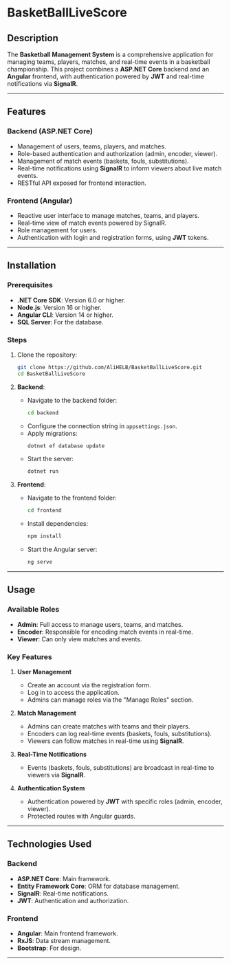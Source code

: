# BasketBallLiveScore

## Description
The **Basketball Management System** is a comprehensive application for managing teams, players, matches, and real-time events in a basketball championship. This project combines a **ASP.NET Core** backend and an **Angular** frontend, with authentication powered by **JWT** and real-time notifications via **SignalR**.

---

## Features

### Backend (ASP.NET Core)
- Management of users, teams, players, and matches.
- Role-based authentication and authorization (admin, encoder, viewer).
- Management of match events (baskets, fouls, substitutions).
- Real-time notifications using **SignalR** to inform viewers about live match events.
- RESTful API exposed for frontend interaction.

### Frontend (Angular)
- Reactive user interface to manage matches, teams, and players.
- Real-time view of match events powered by SignalR.
- Role management for users.
- Authentication with login and registration forms, using **JWT** tokens.

---

## Installation

### Prerequisites
- **.NET Core SDK**: Version 6.0 or higher.
- **Node.js**: Version 16 or higher.
- **Angular CLI**: Version 14 or higher.
- **SQL Server**: For the database.

### Steps
1. Clone the repository:
   ```bash
   git clone https://github.com/AliHELB/BasketBallLiveScore.git
   cd BasketBallLiveScore
   ```

2. **Backend**:
   - Navigate to the backend folder:
     ```bash
     cd backend
     ```
   - Configure the connection string in `appsettings.json`.
   - Apply migrations:
     ```bash
     dotnet ef database update
     ```
   - Start the server:
     ```bash
     dotnet run
     ```

3. **Frontend**:
   - Navigate to the frontend folder:
     ```bash
     cd frontend
     ```
   - Install dependencies:
     ```bash
     npm install
     ```
   - Start the Angular server:
     ```bash
     ng serve
     ```

---

## Usage

### Available Roles
- **Admin**: Full access to manage users, teams, and matches.
- **Encoder**: Responsible for encoding match events in real-time.
- **Viewer**: Can only view matches and events.

### Key Features
1. **User Management**
   - Create an account via the registration form.
   - Log in to access the application.
   - Admins can manage roles via the "Manage Roles" section.

2. **Match Management**
   - Admins can create matches with teams and their players.
   - Encoders can log real-time events (baskets, fouls, substitutions).
   - Viewers can follow matches in real-time using **SignalR**.

3. **Real-Time Notifications**
   - Events (baskets, fouls, substitutions) are broadcast in real-time to viewers via **SignalR**.

4. **Authentication System**
   - Authentication powered by **JWT** with specific roles (admin, encoder, viewer).
   - Protected routes with Angular guards.

---

## Technologies Used

### Backend
- **ASP.NET Core**: Main framework.
- **Entity Framework Core**: ORM for database management.
- **SignalR**: Real-time notifications.
- **JWT**: Authentication and authorization.

### Frontend
- **Angular**: Main frontend framework.
- **RxJS**: Data stream management.
- **Bootstrap**: For design.

---